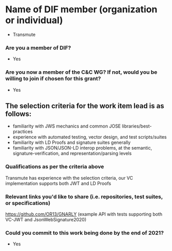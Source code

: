 # Name of DIF member (organization or individual)
* Transmute

### Are you a member of DIF?
* Yes

### Are you now a member of the C&C WG? If not, would you be willing to join if chosen for this grant? 
* Yes

## The selection criteria for the work item lead is as follows:

* familiarity with JWS mechanics and common JOSE libraries/best-practices
* experience with automated testing, vector design, and test scripts/suites
* familiarity with LD Proofs and signature suites generally
* familiarity with JSON/JSON-LD interop problems, at the semantic, signature-verification, and representation/parsing levels

### Qualifications as per the criteria above
Transmute has experience with the selection criteria, our VC implementation supports both JWT and LD Proofs

### Relevant links you'd like to share (i.e. repositories, test suites, or specifications)
https://github.com/OR13/GNARLY (example API with tests supporting both VC-JWT and JsonWebSignature2020)

### Could you commit to this work being done by the end of 2021?
- Yes